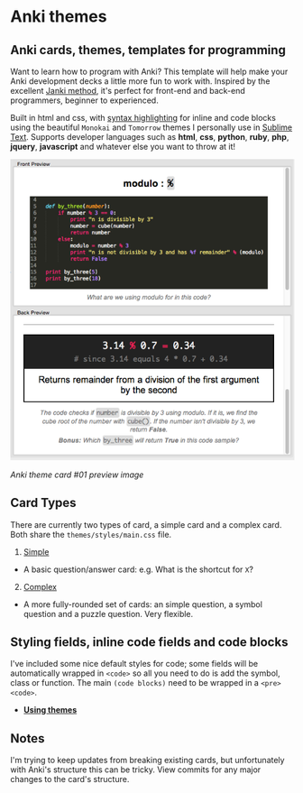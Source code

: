 # Anki themes
## Anki cards, themes, templates for programming

Want to learn how to program with Anki? This template will help make your Anki development decks a little more fun to work with. Inspired by the excellent [Janki method](http://www.jackkinsella.ie/2011/12/05/janki-method.html), it's perfect for front-end and back-end programmers, beginner to experienced.

Built in html and css, with [syntax highlighting](themes/styles/README.md) for inline and code blocks using the beautiful `Monokai` and `Tomorrow` themes I personally use in [Sublime Text](http://www.sublimetext.com). Supports developer languages such as **html**, **css**, **python**, **ruby**, **php**, **jquery**, **javascript** and whatever else you want to throw at it!

![Preview image](./img/preview.png)

*Anki theme card #01 preview image*

## Card Types
There are currently two types of card, a simple card and a complex card. Both share the `themes/styles/main.css` file.

1. [Simple](themes/simple/README.md)
  - A basic question/answer card: e.g. What is the shortcut for `X`?
2. [Complex](themes/complex/README.md)
  - A more fully-rounded set of cards: an simple question, a symbol question and a puzzle question. Very flexible.


## Styling fields, inline code fields and code blocks

I've included some nice default styles for code; some fields will be automatically wrapped in `<code>` so all you need to do is add the symbol, class or function. The main `(code blocks)` need to be wrapped in a `<pre><code>`.

- **[Using themes](themes/styles/README.md)**


## Notes

I'm trying to keep updates from breaking existing cards, but unfortunately with Anki's structure this can be tricky. View commits for any major changes to the card's structure.
